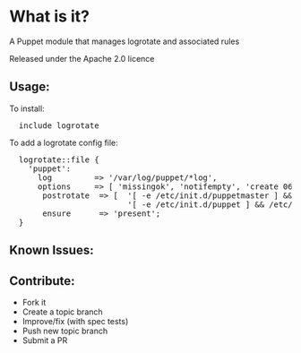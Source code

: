 What is it?
===========

A Puppet module that manages logrotate and associated rules

Released under the Apache 2.0 licence

Usage:
------

To install:
<pre>
  include logrotate
</pre>

To add a logrotate config file:
<pre>
  logrotate::file {
    'puppet':
      log         => '/var/log/puppet/*log',
      options     => [ 'missingok', 'notifempty', 'create 0644 puppet puppet', 'sharedscripts', 'weekly' ],
       postrotate  => [  '[ -e /etc/init.d/puppetmaster ] && /etc/init.d/puppetmaster condrestart >/dev/null 2>&1 || true',
                         '[ -e /etc/init.d/puppet ] && /etc/init.d/puppet reload > /dev/null 2>&1 || true' ],
       ensure      => 'present';
  }
</pre>


Known Issues:
-------------

Contribute:
-----------
* Fork it
* Create a topic branch
* Improve/fix (with spec tests)
* Push new topic branch
* Submit a PR

